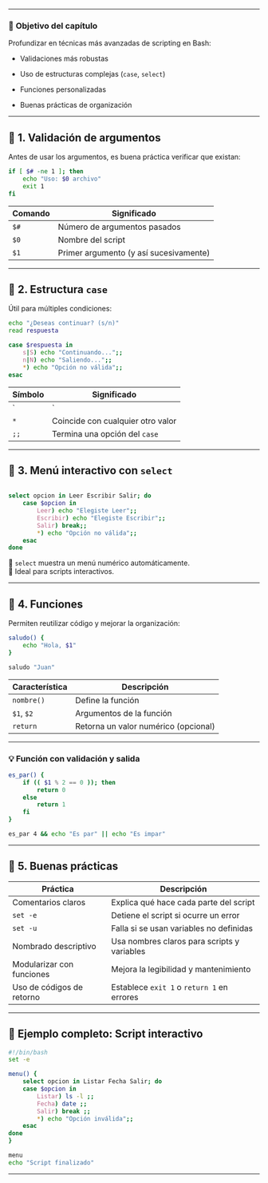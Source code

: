 
---

### 🎯 **Objetivo del capítulo**

Profundizar en técnicas más avanzadas de scripting en Bash:

- Validaciones más robustas
    
- Uso de estructuras complejas (`case`, `select`)
    
- Funciones personalizadas
    
- Buenas prácticas de organización
    

---

## 🔧 1. **Validación de argumentos**

Antes de usar los argumentos, es buena práctica verificar que existan:

```bash
if [ $# -ne 1 ]; then   
	echo "Uso: $0 archivo"   
	exit 1 
fi
```

|Comando|Significado|
|---|---|
|`$#`|Número de argumentos pasados|
|`$0`|Nombre del script|
|`$1`|Primer argumento (y así sucesivamente)|

---

## 🔄 2. **Estructura `case`**

Útil para múltiples condiciones:

```bash
echo "¿Deseas continuar? (s/n)" 
read respuesta  

case $respuesta in   
	s|S) echo "Continuando...";;   
	n|N) echo "Saliendo...";;   
	*) echo "Opción no válida";; 
esac
```

| Símbolo | Significado                       |
| ------- | --------------------------------- |
| `       | `                                 |
| `*`     | Coincide con cualquier otro valor |
| `;;`    | Termina una opción del `case`     |

---

## 🔘 3. **Menú interactivo con `select`**

```bash

select opcion in Leer Escribir Salir; do   
	case $opcion in     
		Leer) echo "Elegiste Leer";;     
		Escribir) echo "Elegiste Escribir";;     
		Salir) break;;     
		*) echo "Opción no válida";;   
	esac 
done
```


🔹 `select` muestra un menú numérico automáticamente.  
🔹 Ideal para scripts interactivos.

---

## 🧱 4. **Funciones**

Permiten reutilizar código y mejorar la organización:

```bash
saludo() {   
	echo "Hola, $1" 
}  

saludo "Juan"
```


|Característica|Descripción|
|---|---|
|`nombre()`|Define la función|
|`$1`, `$2`|Argumentos de la función|
|`return`|Retorna un valor numérico (opcional)|

---

### 💡 Función con validación y salida

```bash
es_par() {   
	if (( $1 % 2 == 0 )); then     
		return 0   
	else     
		return 1   
	fi 
}  

es_par 4 && echo "Es par" || echo "Es impar"
```


---

## 🧹 5. **Buenas prácticas**

| Práctica                  | Descripción                                 |
| ------------------------- | ------------------------------------------- |
| Comentarios claros        | Explica qué hace cada parte del script      |
| `set -e`                  | Detiene el script si ocurre un error        |
| `set -u`                  | Falla si se usan variables no definidas     |
| Nombrado descriptivo      | Usa nombres claros para scripts y variables |
| Modularizar con funciones | Mejora la legibilidad y mantenimiento       |
| Uso de códigos de retorno | Establece `exit 1` o `return 1` en errores  |

---

## 📁 Ejemplo completo: Script interactivo

```bash
#!/bin/bash 
set -e  

menu() {
	select opcion in Listar Fecha Salir; do     
	case $opcion in       
		Listar) ls -l ;;       
		Fecha) date ;;       
		Salir) break ;;       
		*) echo "Opción inválida";;     
	esac   
done 
}  

menu 
echo "Script finalizado"
```

---